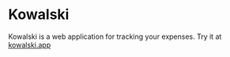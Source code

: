 # Kowalski

Kowalski is a web application for tracking your expenses. Try it at [kowalski.app](https://kowalski.app)
